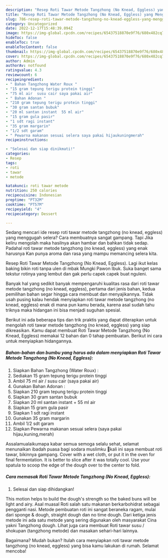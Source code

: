 ```yaml
---
description: "Resep Roti Tawar Metode Tangzhong (No Knead, Eggless) yang Menggugah Selera, Buat Buka Puasa Enak"
title: "Resep Roti Tawar Metode Tangzhong (No Knead, Eggless) yang Menggugah Selera, Buat Buka Puasa Enak"
slug: 786-resep-roti-tawar-metode-tangzhong-no-knead-eggless-yang-menggugah-selera-buat-buka-puasa-enak
category: Uncategorized
date: 2022-12-17T15:48:39.094Z
image: https://img-global.cpcdn.com/recipes/65437518870e9f76/680x482cq70/roti-tawar-metode-tangzhong-no-knead-eggless-foto-resep-utama.jpg
hideToc: false
enableToc: true
enableTocContent: false
thumbnail: https://img-global.cpcdn.com/recipes/65437518870e9f76/680x482cq70/roti-tawar-metode-tangzhong-no-knead-eggless-foto-resep-utama.jpg
cover: https://img-global.cpcdn.com/recipes/65437518870e9f76/680x482cq70/roti-tawar-metode-tangzhong-no-knead-eggless-foto-resep-utama.jpg
author: Admin
authorAv: notfound
ratingvalue: 4.3
reviewcount: 6
recipeingredient:
- " Bahan Tangzhong Water Roux "
- "15 gram tepung terigu protein tinggi"
- "75 ml air  susu cair saya pakai air"
- " Bahan Adonan "
- "210 gram tepung terigu protein tinggi"
- "30 gram santan bubuk"
- "20 ml santan instant  55 ml air"
- "15 gram gula pasir"
- "1 sdt ragi instant"
- "35 gram margarin"
- "1/2 sdt garam"
- " Pewarna makanan sesuai selera saya pakai hijaukuningmerah"
recipeinstructions:

- "Selesai dan siap dinikmati!"
categories:
- Resep
tags:
- roti
- tawar
- metode

katakunci: roti tawar metode 
nutrition: 250 calories
recipecuisine: Indonesian
preptime: "PT32M"
cooktime: "PT57M"
recipeyield: "4"
recipecategory: Dessert

---
```



Sedang mencari ide resep roti tawar metode tangzhong (no knead, eggless) yang menggugah selera? Cara membuatnya sangat gampang. Tapi Jika keliru mengolah maka hasilnya akan hambar dan bahkan tidak sedap. Padahal roti tawar metode tangzhong (no knead, eggless) yang enak harusnya Kan punya aroma dan rasa yang mampu memancing selera kita.


Resep Roti Tawar Metode Tangzhong (No Knead, Eggless). Lagi ikut kelas baking bikin roti tanpa ulen di mbak Mungki Pawon Ibuk. Suka banget sama tekstur rotinya yang lembut dan gak perlu capek capek buat nguleni.

Banyak hal yang sedikit banyak mempengaruhi kualitas rasa dari roti tawar metode tangzhong (no knead, eggless), pertama dari jenis bahan, kedua pemilihan bahan segar hingga cara membuat dan menyajikannya. Tidak usah pusing kalau hendak menyiapkan roti tawar metode tangzhong (no knead, eggless) enak di mana pun kamu berada, karena asal sudah tahu triknya maka hidangan ini bisa menjadi suguhan spesial.


Berikut ini ada beberapa tips dan trik praktis yang dapat diterapkan untuk mengolah roti tawar metode tangzhong (no knead, eggless) yang siap dikreasikan. Kamu dapat membuat Roti Tawar Metode Tangzhong (No Knead, Eggless) memakai 12 bahan dan 0 tahap pembuatan. Berikut ini cara untuk menyiapkan hidangannya.

<!--inarticleads1-->

##### Bahan-bahan dan bumbu yang harus ada dalam menyiapkan Roti Tawar Metode Tangzhong (No Knead, Eggless):

1. Siapkan  Bahan Tangzhong (Water Roux) :
1. Sediakan 15 gram tepung terigu protein tinggi
1. Ambil 75 ml air / susu cair (saya pakai air)
1. Gunakan  Bahan Adonan :
1. Siapkan 210 gram tepung terigu protein tinggi
1. Siapkan 30 gram santan bubuk
1. Siapkan 20 ml santan instant + 55 ml air
1. Siapkan 15 gram gula pasir
1. Siapkan 1 sdt ragi instant
1. Gunakan 35 gram margarin
1. Ambil 1/2 sdt garam
1. Siapkan  Pewarna makanan sesuai selera (saya pakai hijau,kuning,merah)


Assalamualaikumapa kabar semua semoga selalu sehat, selamat menunaikan ibadah puasa bagi sodara muslimku 🙏kali ini saya membuat roti tawar, bikinnya gampang. Cover with a wet cloth, or put it in the oven for final fermentation. It is better to slice after it was totally cool. Use your spatula to scoop the edge of the dough over to the center to fold. 

<!--inarticleads2-->

##### Cara memasak Roti Tawar Metode Tangzhong (No Knead, Eggless):


1. Selesai dan siap dihidangkan!

This motion helps to build the dough&#39;s strength so the baked buns will be light and airy. Asal muasal Roti salah satu makanan berkarbohidrat sebagai pengganti nasi. Metode pembuatan roti ini sangat beraneka ragam, mulai dari sponge &amp; dough, straight dough dan no time dough. Dari ketiga jenis metode ini ada satu metode yang sering digunakan oleh masyarakat Cina yakni Tangzhong dough. Lihat juga cara membuat Roti tawar susu / shokupan (tangzhong metode) dan masakan sehari-hari lainnya. 

Bagaimana? Mudah bukan? Itulah cara menyiapkan roti tawar metode tangzhong (no knead, eggless) yang bisa kamu lakukan di rumah. Selamat mencoba!

